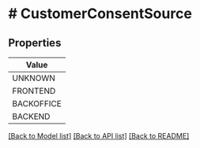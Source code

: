 # # CustomerConsentSource


## Properties 



| Value |
------------ | 
UNKNOWN|&quot;CONSENT_SOURCE_UNKNOWN&quot;
FRONTEND|&quot;CONSENT_SOURCE_FRONTEND&quot;
BACKOFFICE|&quot;CONSENT_SOURCE_BACKOFFICE&quot;
BACKEND|&quot;CONSENT_SOURCE_BACKEND&quot;

[[Back to Model list]](../../README.md#models) [[Back to API list]](../../README.md#endpoints) [[Back to README]](../../README.md)

